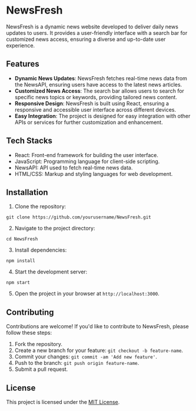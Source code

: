 # NewsFresh

NewsFresh is a dynamic news website developed to deliver daily news updates to users. It provides a user-friendly interface with a search bar for customized news access, ensuring a diverse and up-to-date user experience.

## Features

- **Dynamic News Updates**: NewsFresh fetches real-time news data from the NewsAPI, ensuring users have access to the latest news articles.
- **Customized News Access**: The search bar allows users to search for specific news topics or keywords, providing tailored news content.
- **Responsive Design**: NewsFresh is built using React, ensuring a responsive and accessible user interface across different devices.
- **Easy Integration**: The project is designed for easy integration with other APIs or services for further customization and enhancement.

## Tech Stacks

- React: Front-end framework for building the user interface.
- JavaScript: Programming language for client-side scripting.
- NewsAPI: API used to fetch real-time news data.
- HTML/CSS: Markup and styling languages for web development.

## Installation

1. Clone the repository:

```
git clone https://github.com/yourusername/NewsFresh.git
```

2. Navigate to the project directory:

```
cd NewsFresh
```

3. Install dependencies:

```
npm install
```

4. Start the development server:

```
npm start
```

5. Open the project in your browser at `http://localhost:3000`.

## Contributing

Contributions are welcome! If you'd like to contribute to NewsFresh, please follow these steps:

1. Fork the repository.
2. Create a new branch for your feature: `git checkout -b feature-name`.
3. Commit your changes: `git commit -am 'Add new feature'`.
4. Push to the branch: `git push origin feature-name`.
5. Submit a pull request.

## License

This project is licensed under the [MIT License](LICENSE).


